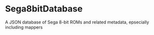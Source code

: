 # Sega8bitDatabase
A JSON database of Sega 8-bit ROMs and related metadata, epsecially including mappers
